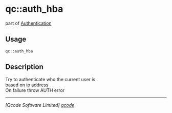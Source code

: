 qc::auth_hba
============

part of [Authentication](../auth.md)

Usage
-----
`qc::auth_hba `

Description
-----------
Try to authenticate who the current user is<br/>based on ip address<br/>On failure throw AUTH error

----------------------------------
*[Qcode Software Limited] [qcode]*

[qcode]: http://www.qcode.co.uk "Qcode Software"